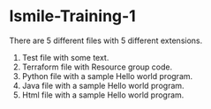 # Ismile-Training-1

There are 5 different files with 5 different extensions.

1. Test file with some text.
2. Terraform file with Resource group code.
3. Python file with a sample Hello world program.
4. Java file with a sample Hello world program.
5. Html file with a sample Hello world program.
